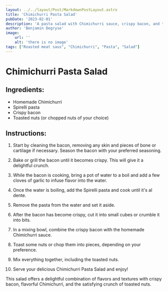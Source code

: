 ```yaml
---
layout: ../../layout/Post/MarkdownPostLayout.astro
title: 'Chimichurri Pasta Salad'
pubDate: '2023-02-01'
description: 'A pasta salad with Chimichurri sauce, crispy bacon, and toasted nuts.'
author: 'Benjamin Degryse'
image:
    url: ''
    alt: 'there is no image'
tags: ["Roasted meat saus", "Chimichurri", "Pasta", "Salad"]
---
```


# Chimichurri Pasta Salad

## Ingredients:
- Homemade Chimichurri
- Spirelli pasta
- Crispy bacon
- Toasted nuts (or chopped nuts of your choice)

## Instructions:

1. Start by cleaning the bacon, removing any skin and pieces of bone or cartilage if necessary. Season the bacon with your preferred seasoning.

2. Bake or grill the bacon until it becomes crispy. This will give it a delightful crunch.

3. While the bacon is cooking, bring a pot of water to a boil and add a few cloves of garlic to infuse flavor into the water.

4. Once the water is boiling, add the Spirelli pasta and cook until it's al dente.

5. Remove the pasta from the water and set it aside.

6. After the bacon has become crispy, cut it into small cubes or crumble it into bits.

7. In a mixing bowl, combine the crispy bacon with the homemade Chimichurri sauce.

8. Toast some nuts or chop them into pieces, depending on your preference.

9. Mix everything together, including the toasted nuts.

10. Serve your delicious Chimichurri Pasta Salad and enjoy!

This salad offers a delightful combination of flavors and textures with crispy bacon, flavorful Chimichurri, and the satisfying crunch of toasted nuts.